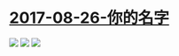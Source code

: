 # [2017-08-26-你的名字](https://bangumi.bilibili.com/movie/12044)
![](https://bilicover2017.github.io/Android/2017-08-26-你的名字.jpg)
![](https://bilicover2017.github.io/iOS/2017-08-26-1.jpg)
![](https://bilicover2017.github.io/PC/2017-08-26.png)
